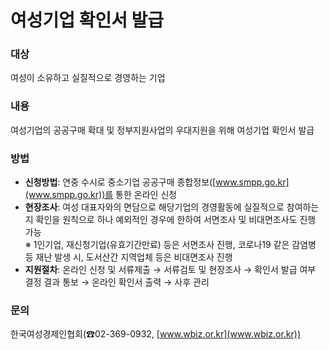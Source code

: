 # 여성기업 확인서 발급

### 대상

여성이 소유하고 실질적으로 경영하는 기업

### 내용

여성기업의 공공구매 확대 및 정부지원사업의 우대지원을 위해 여성기업 확인서 발급

### 방법

- **신청방법**: 연중 수시로 중소기업 공공구매 종합정보([www.smpp.go.kr](www.smpp.go.kr))를 통한 온라인 신청
- **현장조사**: 여성 대표자와의 면담으로 해당기업의 경영활동에 실질적으로 참여하는지 확인을 원칙으로 하나 예외적인 경우에 한하여 서면조사 및 비대면조사도 진행 가능  
  ※ 1인기업, 재신청기업(유효기간만료) 등은 서면조사 진행, 코로나19 같은 감염병 등 재난 발생 시, 도서산간 지역업체 등은 비대면조사 진행
- **지원절차**: 온라인 신청 및 서류제출 → 서류검토 및 현장조사 → 확인서 발급 여부 결정 결과 통보 → 온라인 확인서 출력 → 사후 관리

### 문의

한국여성경제인협회(☎02-369-0932, [www.wbiz.or.kr](www.wbiz.or.kr))
